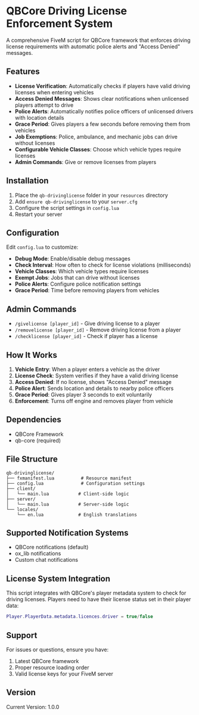 # QBCore Driving License Enforcement System

A comprehensive FiveM script for QBCore framework that enforces driving license requirements with automatic police alerts and "Access Denied" messages.

## Features

- **License Verification**: Automatically checks if players have valid driving licenses when entering vehicles
- **Access Denied Messages**: Shows clear notifications when unlicensed players attempt to drive
- **Police Alerts**: Automatically notifies police officers of unlicensed drivers with location details
- **Grace Period**: Gives players a few seconds before removing them from vehicles
- **Job Exemptions**: Police, ambulance, and mechanic jobs can drive without licenses
- **Configurable Vehicle Classes**: Choose which vehicle types require licenses
- **Admin Commands**: Give or remove licenses from players

## Installation

1. Place the `qb-drivinglicense` folder in your `resources` directory
2. Add `ensure qb-drivinglicense` to your `server.cfg`
3. Configure the script settings in `config.lua`
4. Restart your server

## Configuration

Edit `config.lua` to customize:

- **Debug Mode**: Enable/disable debug messages
- **Check Interval**: How often to check for license violations (milliseconds)
- **Vehicle Classes**: Which vehicle types require licenses
- **Exempt Jobs**: Jobs that can drive without licenses
- **Police Alerts**: Configure police notification settings
- **Grace Period**: Time before removing players from vehicles

## Admin Commands

- `/givelicense [player_id]` - Give driving license to a player
- `/removelicense [player_id]` - Remove driving license from a player
- `/checklicense [player_id]` - Check if player has a license

## How It Works

1. **Vehicle Entry**: When a player enters a vehicle as the driver
2. **License Check**: System verifies if they have a valid driving license
3. **Access Denied**: If no license, shows "Access Denied" message
4. **Police Alert**: Sends location and details to nearby police officers
5. **Grace Period**: Gives player 3 seconds to exit voluntarily
6. **Enforcement**: Turns off engine and removes player from vehicle

## Dependencies

- QBCore Framework
- qb-core (required)

## File Structure

```
qb-drivinglicense/
├── fxmanifest.lua          # Resource manifest
├── config.lua              # Configuration settings
├── client/
│   └── main.lua           # Client-side logic
├── server/
│   └── main.lua           # Server-side logic
└── locales/
    └── en.lua             # English translations
```

## Supported Notification Systems

- QBCore notifications (default)
- ox_lib notifications
- Custom chat notifications

## License System Integration

This script integrates with QBCore's player metadata system to check for driving licenses. Players need to have their license status set in their player data:

```lua
Player.PlayerData.metadata.licences.driver = true/false
```

## Support

For issues or questions, ensure you have:
1. Latest QBCore framework
2. Proper resource loading order
3. Valid license keys for your FiveM server

## Version

Current Version: 1.0.0